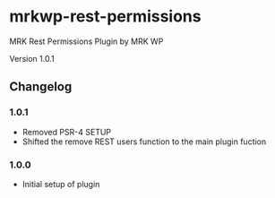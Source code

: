 # mrkwp-rest-permissions

MRK Rest Permissions Plugin by MRK WP

Version 1.0.1

## Changelog

### 1.0.1
- Removed PSR-4 SETUP
- Shifted the remove REST users function to the main plugin fuction

### 1.0.0
- Initial setup of plugin
